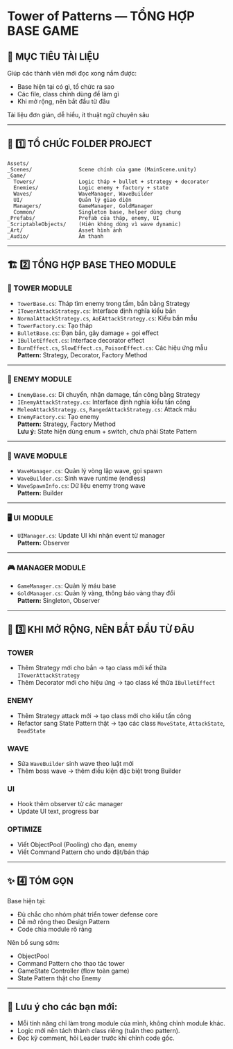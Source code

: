 # Tower of Patterns — TỔNG HỢP BASE GAME

## 🎯 MỤC TIÊU TÀI LIỆU
Giúp các thành viên mới đọc xong nắm được:
- Base hiện tại có gì, tổ chức ra sao
- Các file, class chính dùng để làm gì
- Khi mở rộng, nên bắt đầu từ đâu

Tài liệu đơn giản, dễ hiểu, ít thuật ngữ chuyên sâu

---

## 📂 1️⃣ TỔ CHỨC FOLDER PROJECT

```
Assets/
_Scenes/               Scene chính của game (MainScene.unity)
_Game/
  Towers/              Logic tháp + bullet + strategy + decorator
  Enemies/             Logic enemy + factory + state
  Waves/               WaveManager, WaveBuilder
  UI/                  Quản lý giao diện
  Managers/            GameManager, GoldManager
  Common/              Singleton base, helper dùng chung
_Prefabs/              Prefab của tháp, enemy, UI
_ScriptableObjects/    (Hiện không dùng vì wave dynamic)
_Art/                  Asset hình ảnh
_Audio/                Âm thanh
```

---

## 🏗 2️⃣ TỔNG HỢP BASE THEO MODULE

### 🏯 TOWER MODULE
- `TowerBase.cs`: Tháp tìm enemy trong tầm, bắn bằng Strategy
- `ITowerAttackStrategy.cs`: Interface định nghĩa kiểu bắn
- `NormalAttackStrategy.cs`, `AoEAttackStrategy.cs`: Kiểu bắn mẫu
- `TowerFactory.cs`: Tạo tháp
- `BulletBase.cs`: Đạn bắn, gây damage + gọi effect
- `IBulletEffect.cs`: Interface decorator effect
- `BurnEffect.cs`, `SlowEffect.cs`, `PoisonEffect.cs`: Các hiệu ứng mẫu  
**Pattern:** Strategy, Decorator, Factory Method

---

### 👾 ENEMY MODULE
- `EnemyBase.cs`: Di chuyển, nhận damage, tấn công bằng Strategy
- `IEnemyAttackStrategy.cs`: Interface định nghĩa kiểu tấn công
- `MeleeAttackStrategy.cs`, `RangedAttackStrategy.cs`: Attack mẫu
- `EnemyFactory.cs`: Tạo enemy  
**Pattern:** Strategy, Factory Method  
**Lưu ý:** State hiện dùng enum + switch, chưa phải State Pattern

---

### 🌊 WAVE MODULE
- `WaveManager.cs`: Quản lý vòng lặp wave, gọi spawn
- `WaveBuilder.cs`: Sinh wave runtime (endless)
- `WaveSpawnInfo.cs`: Dữ liệu enemy trong wave  
**Pattern:** Builder

---

### 🖥 UI MODULE
- `UIManager.cs`: Update UI khi nhận event từ manager  
**Pattern:** Observer

---

### 🎮 MANAGER MODULE
- `GameManager.cs`: Quản lý máu base
- `GoldManager.cs`: Quản lý vàng, thông báo vàng thay đổi  
**Pattern:** Singleton, Observer

---

## 🧠 3️⃣ KHI MỞ RỘNG, NÊN BẮT ĐẦU TỪ ĐÂU

### TOWER
- Thêm Strategy mới cho bắn → tạo class mới kế thừa `ITowerAttackStrategy`
- Thêm Decorator mới cho hiệu ứng → tạo class kế thừa `IBulletEffect`

### ENEMY
- Thêm Strategy attack mới → tạo class mới cho kiểu tấn công
- Refactor sang State Pattern thật → tạo các class `MoveState`, `AttackState`, `DeadState`

### WAVE
- Sửa `WaveBuilder` sinh wave theo luật mới
- Thêm boss wave → thêm điều kiện đặc biệt trong Builder

### UI
- Hook thêm observer từ các manager
- Update UI text, progress bar

### OPTIMIZE
- Viết ObjectPool (Pooling) cho đạn, enemy
- Viết Command Pattern cho undo đặt/bán tháp

---

## ✨ 4️⃣ TÓM GỌN

Base hiện tại:
- Đủ chắc cho nhóm phát triển tower defense core
- Dễ mở rộng theo Design Pattern
- Code chia module rõ ràng

Nên bổ sung sớm:
- ObjectPool
- Command Pattern cho thao tác tower
- GameState Controller (flow toàn game)
- State Pattern thật cho Enemy

---

## 📌 Lưu ý cho các bạn mới:
- Mỗi tính năng chỉ làm trong module của mình, không chỉnh module khác.
- Logic mới nên tách thành class riêng (tuân theo pattern).
- Đọc kỹ comment, hỏi Leader trước khi chỉnh code gốc.
